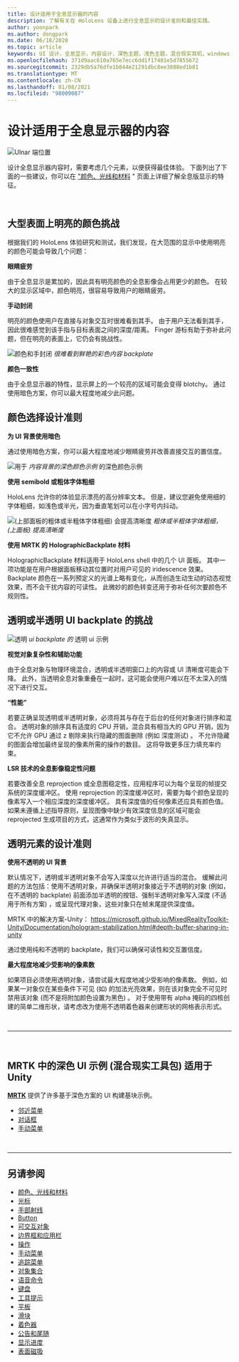 ```yaml
---
title: 设计适用于全息显示器的内容
description: 了解有关在 HoloLens 设备上进行全息显示的设计准则和最佳实践。
author: yoonpark
ms.author: dongpark
ms.date: 06/18/2020
ms.topic: article
keywords: UI 设计，全息显示，内容设计，深色主题，浅色主题，混合现实耳机，windows mixed reality 耳机，虚拟现实耳机，HoloLens，MRTK，混合现实工具包，设计，像素
ms.openlocfilehash: 371d9aac610a765e7ecc6dd1f17401e5d7855672
ms.sourcegitcommit: 2329db5a76dfe1b844e21291dbc8ee3888ed1b81
ms.translationtype: MT
ms.contentlocale: zh-CN
ms.lasthandoff: 01/08/2021
ms.locfileid: "98009087"
---
```

# <a name="designing-content-for-holographic-display"></a>设计适用于全息显示器的内容

![Ulnar 端位置](images/UX_Hero_DarkTheme.jpg)

设计全息显示器内容时，需要考虑几个元素，以便获得最佳体验。 下面列出了下面的一些建议，你可以在 ["颜色、光线和材料](color-light-and-materials.md) " 页面上详细了解全息版显示的特征。

<br>

## <a name="challenges-with-bright-color-on-a-large-surface"></a>大型表面上明亮的颜色挑战 

根据我们的 HoloLens 体验研究和测试，我们发现，在大范围的显示中使用明亮的颜色可能会导致几个问题： 

**眼睛疲劳** 

由于全息显示是累加的，因此具有明亮颜色的全息影像会占用更少的颜色。 在较大的显示区域中，颜色明亮，很容易导致用户的眼睛疲劳。 

**手动封闭** 

明亮的颜色使用户在直接与对象交互时很难看到其手。 由于用户无法看到其手，因此很难感觉到该手指与目标表面之间的深度/距离。 Finger 游标有助于弥补此问题，但在明亮的表面上，它仍会有挑战性。 

![颜色和手封闭 ](images/color_handocclusion.jpg)
 *很难看到鲜艳的彩色内容 backplate*

**颜色一致性**

由于全息显示器的特性，显示屏上的一个较亮的区域可能会变得 blotchy。 通过使用暗色方案，你可以最大程度地减少此问题。 

## <a name="design-guidelines-for-color-choices"></a>颜色选择设计准则

**为 UI 背景使用暗色**

通过使用暗色方案，你可以最大程度地减少眼睛疲劳并改善直接交互的置信度。 

![用于 ](images/color_dark_examples.jpg)
 *内容背景的深色颜色示例* 的深色颜色示例

**使用 semibold 或粗体字体粗细**

HoloLens 允许你的体验显示漂亮的高分辨率文本。 但是，建议您避免使用细的字体粗细，如浅色或半光，因为垂直笔划可以在小字号内抖动。 

![ (上部面板的粗体或半粗体字体粗细) 会提高清晰度 ](images/color_font_examples.jpg)
 *粗体或半粗体字体粗细， (上面板) 提高清晰度*

**使用 MRTK 的 HolographicBackplate 材料**

HolographicBackplate 材料适用于 HoloLens shell 中的几个 UI 面板。 其中一项功能是在用户根据面板移动其位置时对用户可见的 iridescence 效果。 Backplate 颜色在一系列预定义的光谱上略有变化，从而创造生动生动的动态视觉效果，而不会干扰内容的可读性。 此微妙的颜色转变还用于弥补任何次要颜色不规则性。 


## <a name="challenges-with-transparent-or-translucent-ui-backplate"></a>透明或半透明 UI backplate 的挑战 

![透明 ](images/color_transparent_examples.jpg)
 *ui backplate 的* 透明 ui 示例

**视觉对象复杂性和辅助功能**

由于全息对象与物理环境混合，透明或半透明窗口上的内容或 UI 清晰度可能会下降。 此外，当透明全息对象重叠在一起时，这可能会使用户难以在不太深入的情况下进行交互。

**“性能”**

若要正确呈现透明或半透明对象，必须将其与存在于后台的任何对象进行排序和混合。 透明对象的排序具有适度的 CPU 开销，混合具有相当大的 GPU 开销，因为它不允许 GPU 通过 z 剔除来执行隐藏的图面删除 (例如 深度测试) 。 不允许隐藏的图面会增加最终呈现的像素所需的操作的数目。 这将导致更多压力填充率约束。

**LSR 技术的全息影像稳定性问题**

若要改善全息 reprojection 或全息图稳定性，应用程序可以为每个呈现的帧提交系统的深度缓冲区。 使用 reprojection 的深度缓冲区时，需要为每个颜色呈现的像素写入一个相应深度的深度缓冲区。 具有深度值的任何像素还应具有颜色值。 如果未遵循上述指导原则，呈现图像中缺少有效深度信息的区域可能会 reprojected 生成项目的方式，这通常作为类似于波形的失真显示。


## <a name="design-guidelines-for-transparent-elements"></a>透明元素的设计准则

**使用不透明的 UI 背景**

默认情况下，透明或半透明对象不会写入深度以允许进行适当的混合。 缓解此问题的方法包括：使用不透明对象，并确保半透明对象接近于不透明的对象 (例如，在不透明的 backplate) 前面添加半透明的按钮、强制半透明对象写入深度 (不适用于所有方案) ，或呈现代理对象，这些对象只在帧末尾提供深度值。

MRTK 中的解决方案-Unity： https://microsoft.github.io/MixedRealityToolkit-Unity/Documentation/hologram-stabilization.html#depth-buffer-sharing-in-unity  

通过使用纯和不透明的 backplate，我们可以确保可读性和交互置信度。

**最大程度地减少受影响的像素数**

如果项目必须使用透明对象，请尝试最大程度地减少受影响的像素数。 例如，如果某一对象仅在某些条件下可见 (如) 的加法光亮效果，则在该对象完全不可见时禁用该对象 (而不是将附加颜色设置为黑色) 。 对于使用带有 alpha 掩码的四核创建的简单二维形状，请考虑改为使用不透明着色器来创建形状的网格表示形式。 

<br/>

---

<br/>

## <a name="dark-ui-examples-in-mrtk-mixed-reality-toolkit-for-unity"></a>MRTK 中的深色 UI 示例 (混合现实工具包) 适用于 Unity

**[MRTK](https://github.com/Microsoft/MixedRealityToolkit-Unity)** 提供了许多基于深色方案的 UI 构建基块示例。

* [邻近菜单](https://microsoft.github.io/MixedRealityToolkit-Unity/Documentation/README_NearMenu.html)
* [对话框](https://microsoft.github.io/MixedRealityToolkit-Unity/Assets/MRTK/SDK/Experimental/Dialog/README_Dialog.html)
* [手动菜单](https://microsoft.github.io/MixedRealityToolkit-Unity/Documentation/README_HandMenu.html)

<br>

---

## <a name="see-also"></a>另请参阅

* [颜色、光线和材料](color-light-and-materials.md)
* [光标](cursors.md)
* [手部射线](point-and-commit.md)
* [Button](button.md)
* [可交互对象](interactable-object.md)
* [边界框和应用栏](app-bar-and-bounding-box.md)
* [操作](direct-manipulation.md)
* [手动菜单](hand-menu.md)
* [追踪菜单](near-menu.md)
* [对象集合](object-collection.md)
* [语音命令](voice-input.md)
* [键盘](keyboard.md)
* [工具提示](tooltip.md)
* [平板](slate.md)
* [滑块](slider.md)
* [着色器](shader.md)
* [公告和尾随](billboarding-and-tag-along.md)
* [显示进度](progress.md)
* [表面磁吸](surface-magnetism.md)
